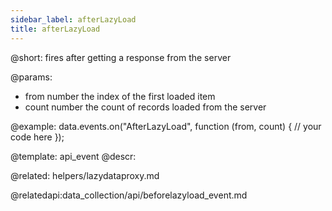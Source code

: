 ```yaml
---
sidebar_label: afterLazyLoad
title: afterLazyLoad
---          
```


@short: fires after getting a response from the server
	
@params:
- from		number		the index of the first loaded item 	
- count     number      the count of records loaded from the server 

@example:
data.events.on("AfterLazyLoad", function (from, count) {
    // your code here
});

@template:	api_event
@descr:

@related: helpers/lazydataproxy.md

@relatedapi:data_collection/api/beforelazyload_event.md
